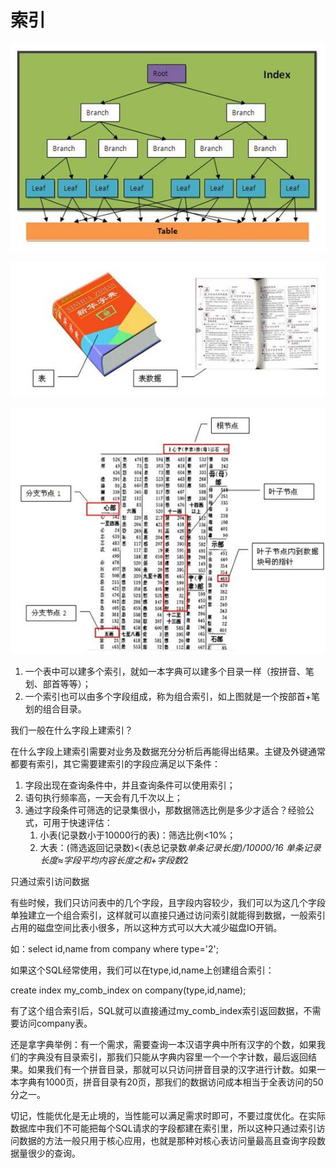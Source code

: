 # 索引

![BTREE索引结构示意图](../../images/database_index_1.gif)

![可以把数据表比作一本字典](../../images/database_index_2.gif)

![索引相当于字典的目录](../../images/database_index_3.gif)

1. 一个表中可以建多个索引，就如一本字典可以建多个目录一样（按拼音、笔划、部首等等）；
2. 一个索引也可以由多个字段组成，称为组合索引，如上图就是一个按部首+笔划的组合目录。


我们一般在什么字段上建索引？

在什么字段上建索引需要对业务及数据充分分析后再能得出结果。主键及外键通常都要有索引，其它需要建索引的字段应满足以下条件：

1. 字段出现在查询条件中，并且查询条件可以使用索引；
2. 语句执行频率高，一天会有几千次以上；
3. 通过字段条件可筛选的记录集很小，那数据筛选比例是多少才适合？经验公式，可用于快速评估：
    1. 小表(记录数小于10000行的表)：筛选比例<10%；
    2. 大表：(筛选返回记录数)<(表总记录数*单条记录长度)/10000/16
        单条记录长度≈字段平均内容长度之和+字段数*2


只通过索引访问数据

有些时候，我们只访问表中的几个字段，且字段内容较少，我们可以为这几个字段单独建立一个组合索引，这样就可以直接只通过访问索引就能得到数据，一般索引占用的磁盘空间比表小很多，所以这种方式可以大大减少磁盘IO开销。

如：select id,name from company where type='2';

如果这个SQL经常使用，我们可以在type,id,name上创建组合索引：

create index my\_comb\_index on company(type,id,name);

有了这个组合索引后，SQL就可以直接通过my\_comb\_index索引返回数据，不需要访问company表。

还是拿字典举例：有一个需求，需要查询一本汉语字典中所有汉字的个数，如果我们的字典没有目录索引，那我们只能从字典内容里一个一个字计数，最后返回结果。如果我们有一个拼音目录，那就可以只访问拼音目录的汉字进行计数。如果一本字典有1000页，拼音目录有20页，那我们的数据访问成本相当于全表访问的50分之一。

切记，性能优化是无止境的，当性能可以满足需求时即可，不要过度优化。在实际数据库中我们不可能把每个SQL请求的字段都建在索引里，所以这种只通过索引访问数据的方法一般只用于核心应用，也就是那种对核心表访问量最高且查询字段数据量很少的查询。